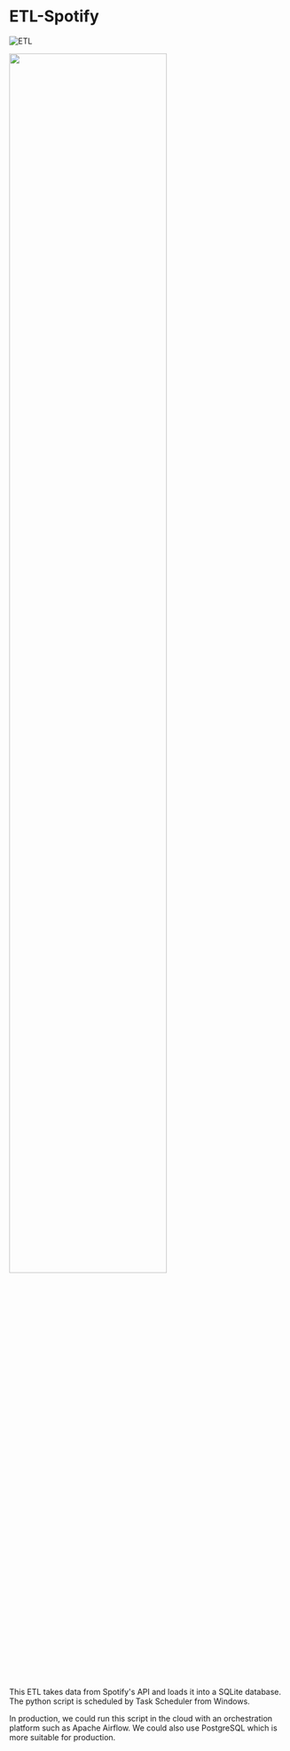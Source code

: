 # ETL-Spotify

![ETL](https://user-images.githubusercontent.com/110300201/210246234-424de5bf-8808-46cc-8e1c-648f3cf755ca.png)

<img src="https://user-images.githubusercontent.com/110300201/210246234-424de5bf-8808-46cc-8e1c-648f3cf755ca.png" width=75% height=75%>

This ETL takes data from Spotify's API and loads it into a SQLite database.
The python script is scheduled by Task Scheduler from Windows.

In production, we could run this script in the cloud with an orchestration platform such as Apache Airflow.
We could also use PostgreSQL which is more suitable for production.
